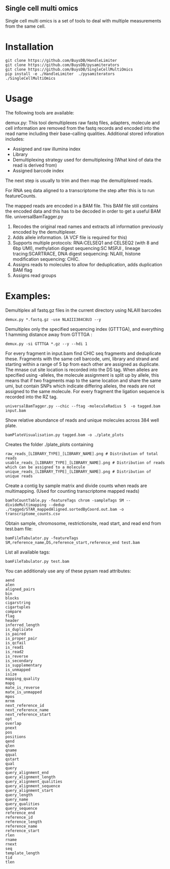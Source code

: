 ## Single cell multi omics
Single cell multi omics is a set of tools to deal with multiple measurements from the same cell.

# Installation
```
git clone https://github.com/BuysDB/HandleLimiter
git clone https://github.com/BuysDB/pysamiterators
git clone https://github.com/BuysDB/SingleCellMultiOmics
pip install -e ./HandleLimiter  ./pysamiterators  ./SingleCellMultiOmics
```

# Usage

The following tools are available:

demux.py:
This tool demultiplexes raw fastq files, adapters, molecule and cell information are removed from the fastq records and encoded into the read name including their base-calling qualities.
Additional stored inforation includes:
- Assigned and raw illumina index
- Library
- Demultiplexing strategy used for demultiplexing (What kind of data the read is derived from)
- Assigned barcode index

The next step is usually to trim and then map the demultiplexed reads.

 For RNA seq data aligned to a transcriptome the step after this is to run featureCounts.

The mapped reads are encoded in a BAM file. This BAM file still contains the encoded data and this has to be decoded in order to get a useful BAM file.
universalBamTagger.py
1) Recodes the original read names and extracts all information previously encoded by the demultiplexer.
2) Adds allele information. (A VCF file is required for this)
3) Supports multiple protocols: RNA:CELSEQ1 and CELSEQ2 (with 8 and 6bp UMI), methylation digest sequencing:SC MSPJI ,  lineage tracing:SCARTRACE, DNA digest sequencing: NLAIII, histone modification sequencing: CHIC.
4) Assigns reads to molecules to allow for deduplication, adds duplication BAM flag
5) Assigns read groups



# Examples:

Demultiplex all fastq.gz files in the current directory using NLAIII barcodes
```
demux.py *.fastq.gz -use NLAIII384C8U3 --y
````

Demultiplex only the specified sequencing index (GTTTGA), and everything 1 hamming distance away from GTTTGA  :
```
demux.py -si GTTTGA *.gz --y --hdi 1
```

For every fragment in input.bam find CHIC seq fragments and deduplicate these. Fragments with the same cell barcode, umi, library and strand and starting within a range of 5 bp from each other are assigned as duplicate. The mnase cut site location is recorded into the DS tag. When alleles are specified using -alleles, the molecule assignment is split up by allele, this means that if two fragments map to the same location and share the same umi, but contain SNPs which indicate differing alleles, the reads are not assigned to the same molecule. For every fragment the ligation sequence is recorded into the RZ tag.
```
universalBamTagger.py --chic --ftag -moleculeRadius 5  -o tagged.bam input.bam
 ```


Show relative abundance of reads and unique molecules across 384 well plate.
```
bamPlateVisualisation.py tagged.bam -o ./plate_plots
```
Creates the folder ./plate_plots containing  
```
raw_reads_[LIBRARY_TYPE]_[LIBRARY_NAME].png # Distribution of total reads
usable_reads_[LIBRARY_TYPE]_[LIBRARY_NAME].png # Distribution of reads which can be assigned to a molecule
unique_reads_[LIBRARY_TYPE]_[LIBRARY_NAME].png # Distribution of unique reads
```


Create a contig by sample matrix and divide counts when reads are multimapping. (Used for counting transcriptome mapped reads)
```
bamToCountTable.py -featureTags chrom -sampleTags SM --divideMultimapping --dedup ./tagged/STAR_mappedAligned.sortedByCoord.out.bam -o transcriptome_counts.csv
```

Obtain sample, chromosome, restrictionsite, read start, and read end from test.bam file:
```
bamFileTabulator.py -featureTags SM,reference_name,DS,reference_start,reference_end test.bam
```
List all available tags:
```
bamFileTabulator.py test.bam
```

You can additionaly use any of these pysam read attributes:
```
aend
alen
aligned_pairs
bin
blocks
cigarstring
cigartuples
compare
flag
header
inferred_length
is_duplicate
is_paired
is_proper_pair
is_qcfail
is_read1
is_read2
is_reverse
is_secondary
is_supplementary
is_unmapped
isize
mapping_quality
mapq
mate_is_reverse
mate_is_unmapped
mpos
mrnm
next_reference_id
next_reference_name
next_reference_start
opt
overlap
pnext
pos
positions
qend
qlen
qname
qqual
qstart
qual
query
query_alignment_end
query_alignment_length
query_alignment_qualities
query_alignment_sequence
query_alignment_start
query_length
query_name
query_qualities
query_sequence
reference_end
reference_id
reference_length
reference_name
reference_start
rlen
rname
rnext
seq
template_length
tid
tlen
```
